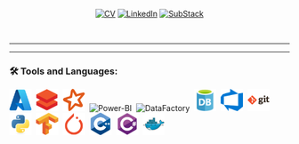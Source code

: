 <div id="header" align="center">
  


[![CV](https://img.shields.io/badge/CV-Green?style=for-the-badge&logo=googledrive&logoColor=white)](https://drive.google.com/file/d/1ovjrgRSf-P52wV3pWPM5TAQpnhoiCX6R/view?usp=sharing)
[![LinkedIn](https://img.shields.io/badge/LinkedIn-blue?style=for-the-badge&logo=linkedin&logoColor=white)](https://www.linkedin.com/in/axel-ahlqvist-b16596101/)
[![SubStack](https://img.shields.io/badge/Substack-orange?style=for-the-badge&logo=substack&logoColor=white)](https://axelahlqvist.substack.com/)
  

</div>



  



<div align= "center">
<img src="https://komarev.com/ghpvc/?username=Potentialkillscreen&style=flat-square&color=blue" alt=""/>

</div>


  ---

---

### :hammer_and_wrench: Tools and Languages:

  <div>
  <img src="https://github.com/devicons/devicon/blob/master/icons/azure/azure-original.svg" title="Azure" alt="Azure" width="40" height="40"/>&nbsp;
  <img src="https://github.com/Azure-Player/icons-and-symbols/blob/master/popular/databricks.svg" title="DataBricks" alt="DataBricks" width="40" height="40"/>&nbsp;
  <img src="https://github.com/devicons/devicon/blob/master/icons/apachespark/apachespark-original.svg" title="ApacheSpark" alt="ApacheSpark" width="40" height="40"/>&nbsp;
  <img src="https://github.com/microsoft/PowerBI-Icons/blob/main/SVG/Power-BI.svg" title="Power-BI" alt="Power-BI" width="40" height="40"/>&nbsp;
  <img src="https://github.com/David-Summers/Azure-Design/blob/master/SVG_Azure_All/Data%20Factory.svg" title="DataFactory" alt="DataFactory" width="40" height="40"/>&nbsp;
  <img src="https://github.com/Azure-Player/icons-and-symbols/blob/master/Microsoft/Azure-Cloud-and-Enterprise-Symbol-Icon-Set/Symbols/CnE_Cloud/SVG/Azure%20Database%20General_COLOR.svg"  title="Database" alt="Database" width="40" height="40"/>&nbsp;
  <img src="https://github.com/Azure-Player/icons-and-symbols/blob/master/AzureDevOps.png" title="AzureDevOpts" alt="AzureDevOps" width="40" height="40"/>&nbsp;
  <img src="https://github.com/devicons/devicon/blob/master/icons/git/git-original-wordmark.svg" title="Git" **alt="Git" width="40" height="40"/>
  <img src="https://github.com/devicons/devicon/blob/master/icons/python/python-original.svg" title="Python" alt="Python" width="40" height="40"/>&nbsp;
  <img src="https://github.com/Azure-Player/icons-and-symbols/blob/master/popular/Tensorflow_logo.svg" title="TensorFlow" alt="TensorFlow" width="40" height="40"/>&nbsp;
  <img src="https://github.com/devicons/devicon/blob/master/icons/pytorch/pytorch-original.svg" title="PyTorch"  alt="PyTorch" width="40" height="40"/>&nbsp;
  <img src="https://github.com/devicons/devicon/blob/master/icons/cplusplus/cplusplus-original.svg" title="C++" alt="C++" width="40" height="40"/>&nbsp;
  <img src="https://github.com/devicons/devicon/blob/master/icons/csharp/csharp-original.svg" title="C#" alt="C#" width="40" height="40"/>&nbsp;
  <img src="https://github.com/devicons/devicon/blob/master/icons/docker/docker-original.svg" title="Docker" alt="Docker" width="40" height="40"/>&nbsp;
  
</div>



  <!--- 
  --->
